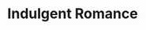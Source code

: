 ---
layout: category
id: indulgent
permalink: /indulgent/
title: Indulgent Romance
nav: true
nav-order: 3
nav-title: Indulgent
intro: Nothing is quite as rewarding than heading to one of Germany’s famous spa towns. Indulge yourself and your loved one, in some of the finest wellness retreats in Europe...

banner:
  attribution: ©Carolus Thermen Bad Aachen - Olaf Rohl (1).jpeg

feature:
  id: baden-baden
  title: Baden-Baden
  description: Baden-Baden is the most famous spa town in Germany, with an old-world grandeur and style unparalleled. Sink into the finer things, where gorgeous thermal baths sit alongside opera houses and colourful belle-epoque townhouses. If you can bear to tear yourself away from the thermal waters of Baden-Baden’s many spas, you can indulge in boutique shopping, Michelin dining, and sampling wines from the region that surrounds it. If that’s not enough, head into the nearby Black Forest for truly beguiling outdoor adventure.
  airport: Stuttgart Airport
  link: https://visit.baden-baden.de/en
  image-attribution: © Baden-Baden Kur & Tourismus GmbH
  topics:
    - id: spa
      title: Spa
      description: It was the Romans who first discovered Baden-Baden’s unique waters. Since then, the town has thrived as a wellness hotspot, attracting royalty and jet-setters for centuries. Join them – you deserve it after all. Head for timeless opulence at the famed Friedrichsbad, or sink into the pinnacle of spa refinement at the incredible Caracalla Spa. Or do both. Definitely both.
      image-attribution: © Baden-Baden Kur & Tourismus GmbH
    - id: dining
      title: Dining
      description: "When a town attracts presidents and queens, it needs a selection of fine restaurants; Baden-Baden is set to whet the appetite of even the most discerning gourmet geek. For out-and-out finesse, head for Baden-Baden’s two Michelin-starred restaurants: Le Jardin de France and Röttele’s Restaurant in Neuweier Castle. And what to wash it down with? The surrounding vineyards produce an excellent Riesling, finished with the iconic Black Forest Gateau."
    - id: the-black-forest
      title: The Black Forest
      description: A fairytale landscape thick with ancient pine trees, the Black Forest is an iconic outdoor destination. Winding trails take in the dense canopies, flowing streams and tumbling waterfalls, for unforgettable views and storybook moments. Baden-Baden is the perfect springboard for adventures into the forest sprawl, conveniently located to get you quickly into the heart of the area’s most dramatic scenes.
      image-attribution: © Baden-Baden Kur & Tourismus GmbH

destinations:
  - id: aachen
    title: Aachen
    description: In Aachen, history is palpable; it’s long, it’s grand, it’s rich and it’s pan-European. It was the Romans, once again, who spotted the thermal waters here and built a settlement, but it was Charlemagne who put Aachen on the map. The vast gothic spires of the cathedral signal the piety of Aachen’s medieval past, but nowadays it’s totally okay to indulge oneself in the hearty old town Brauhäuser and, of course, the exceptional spa facilities at lauded spots like Carolus Thermen.
    airport: Cologne Bonn Airport
  - id: wiesbaden
    title: Wiesbaden
    description: One of Europe’s oldest spa towns has plenty of experience with offering superlative wellness escapes. Walk bustling streets lined by art nouveau townhouses and neo-classical mansions, dipping in and out of boutiques and charming cafes that flank grand boulevards. Round off your day’s exploration with a dip in the old thermal springs, particularly the opulent and historic Kaiser Friedrich baths.
    airport: Frankfurt am Main Airport
    image-attribution: ©DZT e.V. - Francesco Carovillano 1.jpg
  - id: sylt
    title: Sylt
    description: Attached to the mainland by a narrow causeway, the small crescent island in the North Sea is a true escape from the hustle and bustle of daily life. A favourite amongst honeymooners, the rolling green-topped dunes, candy-striped lighthouses and thatched cottages that define the landscape create a peaceful setting for a wellness retreat. But there’s also glamour in abundance; boutique shopping, Michelin-starred restaurants and fashionable spa retreats make Sylt a perfect weekend sojourn for total revitalisation.
    airport: Hamburg Airport
    image-attribution: ©DZT e.V. - Francesco Carovillano (4).jpg
  - id: mainau
    title: Mainau
    description: Forget the bouquet, gift a whole flower island; or at least a visit to one. Mainau, an islet in the charming Lake Constance, is a technicolour wonder; wander the landscaped garden-island – dreamed up by the Bernadotte family – with a baroque castle thrown in for good measure. Steal a kiss in the enchanting Butterfly House and walk the gardens, with gorgeous lake views to one side and sprawling flower beds to the other.
    airport: Stuttgart Airport
    image-attribution: ©Mainau GmbH - Achim Mende.jpg
---